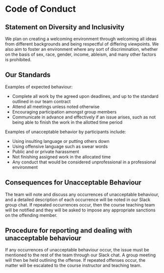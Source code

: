# Code of Conduct

## Statement on Diversity and Inclusivity

We plan on creating a welcoming environment through welcoming all ideas from different backgrounds and being respectful of differing viewpoints. We also aim to foster an environment where any sort of discrimination, whether on the basis of sex, race, gender, income, ableism, and many other factors is prohibited.

## Our Standards

Examples of expected behaviour:

* Complete all work by the agreed upon deadlines, and up to the standard outlined in our team contract
* Attend all meetings unless noted otherwise
* Encouraging participation amongst group members 
* Communicate in advance and effectively if an issue arises, such as not being able to finish the work in the allotted time period

Examples of unacceptable behavior by participants include:

* Using insulting language or putting others down
* Using offensive language such as swear words
* Public and or private harassment
* Not finishing assigned work in the allocated time 
* Any conduct that would be considered unprofessional in a professional environment


## Consequences for Unacceptable Behaviour

The team will note and discuss any occurrences of unacceptable behaviour, and a detailed description of each occurrence will be noted in our Slack group chat.  If repeated occurrences occur, then the course teaching team will be notified and they will be asked to impose any appropriate sanctions on the offending member. 

## Procedure for reporting and dealing with unacceptable behaviour

If any occurrences of unacceptable behaviour occur, the issue must be mentioned to the rest of the team through our Slack chat. A group meeting will then be held outlining the offense. If repeated offenses occur, the matter will be escalated to the course instructor and teaching team. 


